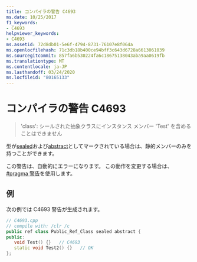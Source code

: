 ```yaml
---
title: コンパイラの警告 C4693
ms.date: 10/25/2017
f1_keywords:
- C4693
helpviewer_keywords:
- C4693
ms.assetid: 72d8db01-5e6f-4794-8731-76107e8f064a
ms.openlocfilehash: 71c3db18b400ce94bff3c643d6728a6613061039
ms.sourcegitcommit: 857fa6b530224fa6c18675138043aba9aa0619fb
ms.translationtype: MT
ms.contentlocale: ja-JP
ms.lasthandoff: 03/24/2020
ms.locfileid: "80165133"
---
```

# <a name="compiler-warning-c4693"></a>コンパイラの警告 C4693

> 'class': シールされた抽象クラスにインスタンス メンバー 'Test' を含めることはできません

型が[sealed](../../extensions/sealed-cpp-component-extensions.md)および[abstract](../../extensions/abstract-cpp-component-extensions.md)としてマークされている場合は、静的メンバーのみを持つことができます。

この警告は、自動的にエラーになります。 この動作を変更する場合は、 [#pragma 警告](../../preprocessor/warning.md)を使用します。

## <a name="example"></a>例

次の例では C4693 警告が生成されます。

```cpp
// C4693.cpp
// compile with: /clr /c
public ref class Public_Ref_Class sealed abstract {
public:
   void Test() {}   // C4693
   static void Test2() {}   // OK
};
```

